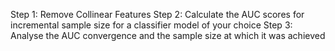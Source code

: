 Step 1: Remove Collinear Features
Step 2: Calculate the AUC scores for incremental sample size for a classifier model of your choice
Step 3: Analyse the AUC convergence and the sample size at which it was achieved
